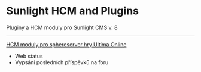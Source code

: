# Sunlight HCM and Plugins
Pluginy a HCM moduly pro Sunlight CMS v. 8
<hr>

<u>HCM moduly pro sphereserver hry Ultima Online</u>
* Web status
* Vypsání posledních příspěvků na foru
